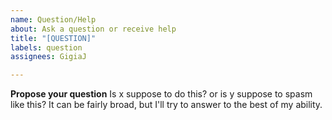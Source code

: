 ```yaml
---
name: Question/Help
about: Ask a question or receive help
title: "[QUESTION]"
labels: question
assignees: GigiaJ

---
```


**Propose your question**
Is x suppose to do this? or is y suppose to spasm like this?
It can be fairly broad, but I'll try to answer to the best of my ability.
